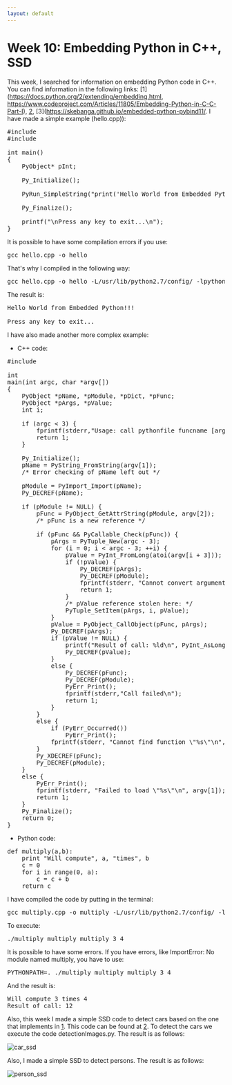 ```yaml
---
layout: default
---
```

# Week 10: Embedding Python in C++, SSD

This week, I searched for information on embedding Python code in C++. You can find information in the following links: [1](https://docs.python.org/2/extending/embedding.html, https://www.codeproject.com/Articles/11805/Embedding-Python-in-C-C-Part-I), [2](https://realmike.org/blog/2012/07/05/supercharging-c-code-with-embedded-python/), [3](https://skebanga.github.io/embedded-python-pybind11/. I have made a simple example (hello.cpp)): 

<pre>
#include <stdio.h>
#include <python3.5/Python.h>

int main()
{
	PyObject* pInt;

	Py_Initialize();

	PyRun_SimpleString("print('Hello World from Embedded Python!!!')");
	
	Py_Finalize();

	printf("\nPress any key to exit...\n");
}
</pre>

It is possible to have some compilation errors if you use: 

<pre>
gcc hello.cpp -o hello
</pre>

That's why I compiled in the following way: 

<pre>
gcc hello.cpp -o hello -L/usr/lib/python2.7/config/ -lpython2.7
</pre>

The result is: 

<pre>
Hello World from Embedded Python!!!

Press any key to exit...
</pre>

I have also made another more complex example:

* C++ code:

<pre>
#include <python2.7/Python.h>

int
main(int argc, char *argv[])
{
    PyObject *pName, *pModule, *pDict, *pFunc;
    PyObject *pArgs, *pValue;
    int i;

    if (argc < 3) {
        fprintf(stderr,"Usage: call pythonfile funcname [args]\n");
        return 1;
    }

    Py_Initialize();
    pName = PyString_FromString(argv[1]);
    /* Error checking of pName left out */

    pModule = PyImport_Import(pName);
    Py_DECREF(pName);

    if (pModule != NULL) {
        pFunc = PyObject_GetAttrString(pModule, argv[2]);
        /* pFunc is a new reference */

        if (pFunc && PyCallable_Check(pFunc)) {
            pArgs = PyTuple_New(argc - 3);
            for (i = 0; i < argc - 3; ++i) {
                pValue = PyInt_FromLong(atoi(argv[i + 3]));
                if (!pValue) {
                    Py_DECREF(pArgs);
                    Py_DECREF(pModule);
                    fprintf(stderr, "Cannot convert argument\n");
                    return 1;
                }
                /* pValue reference stolen here: */
                PyTuple_SetItem(pArgs, i, pValue);
            }
            pValue = PyObject_CallObject(pFunc, pArgs);
            Py_DECREF(pArgs);
            if (pValue != NULL) {
                printf("Result of call: %ld\n", PyInt_AsLong(pValue));
                Py_DECREF(pValue);
            }
            else {
                Py_DECREF(pFunc);
                Py_DECREF(pModule);
                PyErr_Print();
                fprintf(stderr,"Call failed\n");
                return 1;
            }
        }
        else {
            if (PyErr_Occurred())
                PyErr_Print();
            fprintf(stderr, "Cannot find function \"%s\"\n", argv[2]);
        }
        Py_XDECREF(pFunc);
        Py_DECREF(pModule);
    }
    else {
        PyErr_Print();
        fprintf(stderr, "Failed to load \"%s\"\n", argv[1]);
        return 1;
    }
    Py_Finalize();
    return 0;
}
</pre>


* Python code:

<pre>
def multiply(a,b):
    print "Will compute", a, "times", b
    c = 0
    for i in range(0, a):
        c = c + b
    return c
</pre>

I have compiled the code by putting in the terminal: 

<pre>
gcc multiply.cpp -o multiply -L/usr/lib/python2.7/config/ -lpython2.7
</pre>

To execute: 

<pre>
./multiply multiply multiply 3 4
</pre>

It is possible to have some errors. If you have errors, like ImportError: No module named multiply, you have to use: 

<pre>
PYTHONPATH=. ./multiply multiply multiply 3 4
</pre>

And the result is: 

<pre>
Will compute 3 times 4
Result of call: 12
</pre>

Also, this week I made a simple SSD code to detect cars based on the one that implements in [1](https://github.com/ksketo/CarND-Vehicle-Detection). This code can be found at [2](https://github.com/RoboticsURJC-students/2017-tfm-vanessa-fernandez/tree/master/Simple%20net%20Object%20detection/car_detection). To detect the cars we execute the code detectionImages.py. The result is as follows:

![car_ssd](http://jderobot.org/store/vmartinezf/uploads/images/car_ssd.png)

 Also, I made a simple SSD to detect persons. The result is as follows: 
 
![person_ssd](http://jderobot.org/store/vmartinezf/uploads/images/person_ssd.png)


